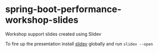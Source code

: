 # spring-boot-performance-workshop-slides
Workshop support slides created using Slidev

To fire up the presentation install [slidev](https://sli.dev/guide/) globally and run ```slidev --open```